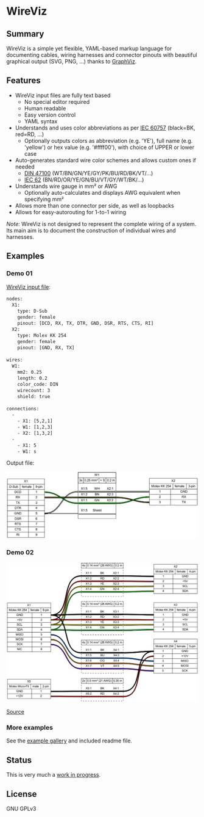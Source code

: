 # WireViz

## Summary

WireViz is a simple yet flexible, YAML-based markup language for documenting cables, wiring harnesses and connector pinouts with beautiful graphical output (SVG, PNG, ...) thanks to [GraphViz](https://www.graphviz.org/).

## Features

* WireViz input files are fully text based
  * No special editor required
  * Human readable
  * Easy version control
  * YAML syntax
* Understands and uses color abbreviations as per [IEC 60757](https://en.wikipedia.org/wiki/Electronic_color_code#Color_band_system) (black=BK, red=RD, ...)
  * Optionally outputs colors as abbreviation (e.g. 'YE'), full name (e.g. 'yellow') or hex value (e.g. '#ffff00'), with choice of UPPER or lower case
* Auto-generates standard wire color schemes and allows custom ones if needed
  * [DIN 47100](https://en.wikipedia.org/wiki/DIN_47100) (WT/BN/GN/YE/GY/PK/BU/RD/BK/VT/...)
  * [IEC 62](https://en.wikipedia.org/wiki/Electronic_color_code#Color_band_system)   (BN/RD/OR/YE/GN/BU/VT/GY/WT/BK/...)
* Understands wire gauge in mm² or AWG
  * Optionally auto-calculates and displays AWG equivalent when specifying mm²
* Allows more than one connector per side, as well as loopbacks
* Allows for easy-autorouting for 1-to-1 wiring

_Note_: WireViz is not designed to represent the complete wiring of a system. Its main aim is to document the construction of individual wires and harnesses.

## Examples

### Demo 01

[WireViz input file](examples/demo01.yml):

    nodes:
      X1:
        type: D-Sub
        gender: female
        pinout: [DCD, RX, TX, DTR, GND, DSR, RTS, CTS, RI]
      X2:
        type: Molex KK 254
        gender: female
        pinout: [GND, RX, TX]

    wires:
      W1:
        mm2: 0.25
        length: 0.2
        color_code: DIN
        wirecount: 3
        shield: true

    connections:
      -
        - X1: [5,2,1]
        - W1: [1,2,3]
        - X2: [1,3,2]
      -
        - X1: 5
        - W1: s

Output file:

![Sample output diagram](examples/demo01.png)

### Demo 02

![](examples/demo02.png)

[Source](examples/demo02.yml)

### More examples

See the [example gallery](examples/) and included readme file.

## Status

This is very much a [work in progress](todo.md).

## License

GNU GPLv3
